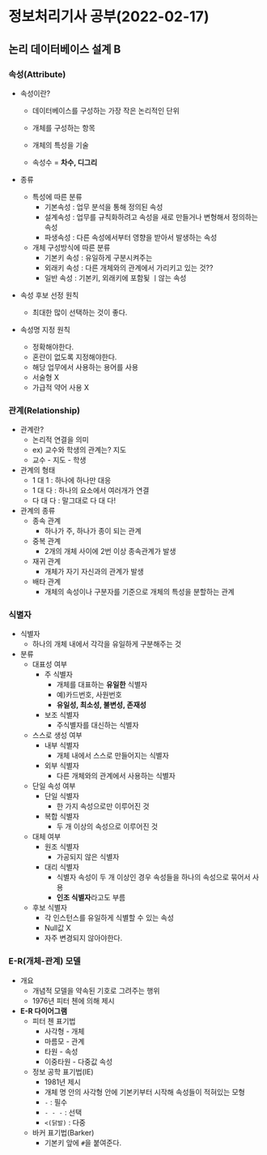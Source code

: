 # 정보처리기사 공부(2022-02-17)

## 논리 데이터베이스 설계 B



### 속성(Attribute)

* 속성이란?

  * 데이터베이스를 구성하는 가장 작은 논리적인 단위

  * 개체를 구성하는 항목

  * 개체의 특성을 기술

  * 속성수 = **차수, 디그리**

* 종류

  * 특성에 따른 분류
    * 기본속성 : 업무 분석을 통해 정의된 속성
    * 설계속성 : 업무를 규칙화하려고 속성을 새로 만들거나 변형해서 정의하는 속성
    * 파생속성 : 다른 속성에서부터 영향을 받아서 발생하는 속성
  * 개체 구성방식에 따른 분류
    * 기본키 속성 : 유일하게 구분시켜주는 
    * 외래키 속성 : 다른 개체와의 관계에서 가리키고 있는 것??
    * 일반 속성 : 기본키, 외래키에 포함됮 ㅣ않는 속성

* 속성 후보 선정 원칙

  * 최대한 많이 선택하는 것이 좋다.

* 속성명 지정 원칙

  * 정확해야한다.
  * 혼란이 없도록 지정해야한다.
  * 해당 업무에서 사용하는 용어를 사용
  * 서술형 X
  * 가급적 약어 사용 X





### 관계(Relationship)

* 관계란?
  * 논리적 연결을 의미
  * ex) 교수와 학생의 관계는? 지도
  * 교수 - 지도 - 학생
* 관계의 형태
  * 1 대 1 : 하나에 하나만 대응
  * 1 대 다 : 하나의 요소에서 여러개가 연결
  * 다 대 다 : 말그대로 다 대 다!
* 관계의 종류
  * 종속 관계
    * 하나가 주, 하나가 종이 되는 관계
  * 중복 관계
    * 2개의 개체 사이에 2번 이상 종속관계가 발생
  * 재귀 관계
    * 개체가 자기 자신과의 관계가 발생
  * 배타 관계
    * 개체의 속성이나 구분자를 기준으로 개체의 특성을 분할하는 관계











### 식별자

* 식별자
  * 하나의 개체 내에서 각각을 유일하게 구분해주는 것
* 분류
  * 대표성 여부
    * 주 식별자
      * 개체를 대표하는 **유일한** 식별자
      * 예)카드번호, 사원번호
      * **유일성, 최소성, 불변성, 존재성**
    * 보조 식별자
      * 주식별자를 대신하는 식별자
  * 스스로 생성 여부
    * 내부 식별자
      * 개체 내에서 스스로 만들어지는 식별자
    * 외부 식별자
      * 다른 개체와의 관계에서 사용하는 식별자
  * 단일 속성 여부
    * 단일 식별자
      * 한 가지 속성으로만 이루어진 것
    * 복합 식별자
      * 두 개 이상의 속성으로 이루어진 것
  * 대체 여부
    * 원조 식별자
      * 가공되지 않은 식별자
    * 대리 식별자
      * 식별자 속성이 두 개 이상인 경우 속성들을 하나의 속성으로 묶어서 사용
      * **인조 식별자**라고도 부름
  * 후보 식별자
    * 각 인스턴스를 유일하게 식별할 수 있는 속성
    * Null값 X
    * 자주 변경되지 않아야한다.



### E-R(개체-관계) 모델

* 개요
  * 개념적 모델을 약속된 기호로 그려주는 행위
  * 1976년 피터 첸에 의해 제시
* **E-R 다이어그램**
  * 피터 첸 표기법
    * 사각형 - 개체
    * 마름모 - 관계
    * 타원 - 속성
    * 이중타원 - 다중값 속성 
  * 정보 공학 표기법(IE)
    * 1981년 제시
    * 개체 명 안의 사각형 안에 기본키부터 시작해 속성들이 적혀있는 모형
    * `-` : 필수
    * `- - -` : 선택
    * `<(닭발)` : 다중
  * 바커 표기법(Barker)
    * 기본키 앞에 `#`을 붙여준다.

